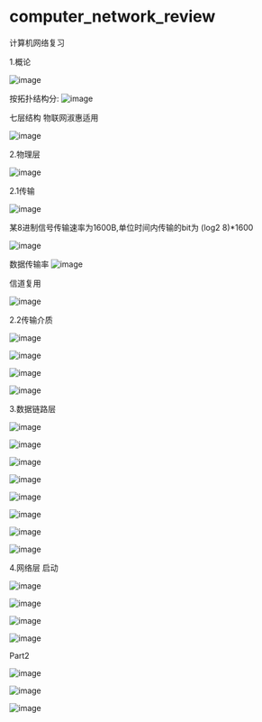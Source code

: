 # computer_network_review
计算机网络复习

1.概论

![image](https://github.com/from-import/computer_network_review/assets/132730866/b4630d34-ecee-4dc3-84fa-06abf10b8867)

按拓扑结构分:
![image](https://github.com/from-import/computer_network_review/assets/132730866/aed490b8-23a8-41e0-b018-25321bd7fa75)

七层结构
物联网淑惠适用

![image](https://github.com/from-import/computer_network_review/assets/132730866/432fa0e1-8ed9-42f8-8897-0b92350ddfa3)



2.物理层

![image](https://github.com/from-import/computer_network_review/assets/132730866/d6cd1d0e-1f95-48e7-8a89-25a6f9dd4495)


2.1传输

![image](https://github.com/from-import/computer_network_review/assets/132730866/55272fdb-70b9-44ee-8c25-ef9e9204e56a)

某8进制信号传输速率为1600B,单位时间内传输的bit为 (log2 8)*1600

![image](https://github.com/from-import/computer_network_review/assets/132730866/6fd481d8-221c-4a27-b355-edc64ebf589a)


数据传输率
![image](https://github.com/from-import/computer_network_review/assets/132730866/7b410a42-4d35-471d-9f3c-f4466adbd8f5)


信道复用

![image](https://github.com/from-import/computer_network_review/assets/132730866/0ad85410-0312-48fe-bd2f-b8c9a0c85ba6)

2.2传输介质

![image](https://github.com/from-import/computer_network_review/assets/132730866/fa198e89-0a1a-4374-b151-6c7e51cc81ae)

![image](https://github.com/from-import/computer_network_review/assets/132730866/06a3c6c5-291f-432a-9071-98272fc90275)

![image](https://github.com/from-import/computer_network_review/assets/132730866/4a4b4df0-cbeb-4f3d-b9fc-837c5309d1ec)

![image](https://github.com/from-import/computer_network_review/assets/132730866/3ccdf8ef-a8a6-4aa3-8e7f-dd879713f661)



3.数据链路层

![image](https://github.com/from-import/computer_network_review/assets/132730866/84480f53-23b8-4d2a-8ac0-46e57f26d0bd)

![image](https://github.com/from-import/computer_network_review/assets/132730866/7b74b67d-48fb-4ffa-b3e0-563a5afac35c)


![image](https://github.com/from-import/computer_network_review/assets/132730866/27b13be1-52ce-4497-ab0b-b531c07f89e7)

![image](https://github.com/from-import/computer_network_review/assets/132730866/e80973a0-1aa6-4ad0-a436-213dd8ca9066)

![image](https://github.com/from-import/computer_network_review/assets/132730866/0332200e-a544-4cd8-b196-564630e3bbd6)

![image](https://github.com/from-import/computer_network_review/assets/132730866/4f6623b3-572a-49cf-8949-9fc533c8b1c6)

![image](https://github.com/from-import/computer_network_review/assets/132730866/0d0714c7-4214-4fc0-b0f9-cc8fa7a46a27)


![image](https://github.com/from-import/computer_network_review/assets/132730866/34d056ef-b326-4633-a2e3-02d350aee9c4)



4.网络层 启动

![image](https://github.com/from-import/computer_network_review/assets/132730866/6d285eca-6efd-4dc9-88c3-629cbc08bb52)

![image](https://github.com/from-import/computer_network_review/assets/132730866/edeb5e04-e153-46d2-945b-25459e609090)


![image](https://github.com/from-import/computer_network_review/assets/132730866/fe9fba0b-73f0-48ce-8214-e4c5add80faa)

![image](https://github.com/from-import/computer_network_review/assets/132730866/1ed01fcf-573f-4701-9aeb-e1ab8c22dab1)


Part2

![image](https://github.com/from-import/computer_network_review/assets/132730866/3647d505-2d06-4fca-83d4-47db668b60c8)

![image](https://github.com/from-import/computer_network_review/assets/132730866/90ec67a2-8422-46be-becc-ea66e7798317)

![image](https://github.com/from-import/computer_network_review/assets/132730866/c7f1fafb-9dce-4d0f-96d0-e53d2be18264)
